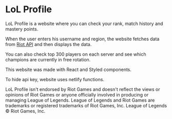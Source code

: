 # LoL Profile

LoL Profile is a website where you can check your rank, match history and mastery points.

When the user enters his username and region, the website fetches data from [Riot API](https://developer.riotgames.com/) and then displays the data.

You can also check top 300 players on each server and see which champions are currently in free rotation.

This website was made with React and Styled components.

To hide api key, website uses netlify functions.

LoL Profile isn't endorsed by Riot Games and doesn't reflect the views or opinions of Riot Games or anyone officially involved in producing or managing League of Legends. League of Legends and Riot Games are trademarks or registered trademarks of Riot Games, Inc. League of Legends © Riot Games, Inc.